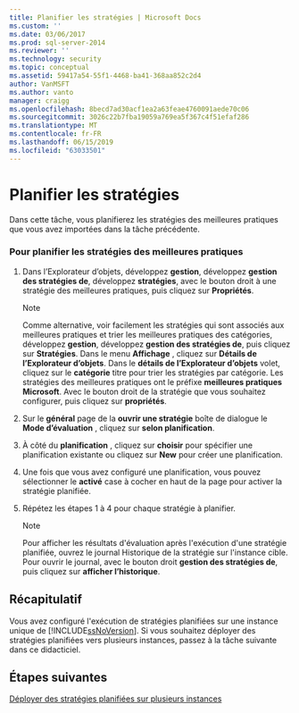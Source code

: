 ```yaml
---
title: Planifier les stratégies | Microsoft Docs
ms.custom: ''
ms.date: 03/06/2017
ms.prod: sql-server-2014
ms.reviewer: ''
ms.technology: security
ms.topic: conceptual
ms.assetid: 59417a54-55f1-4468-ba41-368aa852c2d4
author: VanMSFT
ms.author: vanto
manager: craigg
ms.openlocfilehash: 8becd7ad30acf1ea2a63feae4760091aede70c06
ms.sourcegitcommit: 3026c22b7fba19059a769ea5f367c4f51efaf286
ms.translationtype: MT
ms.contentlocale: fr-FR
ms.lasthandoff: 06/15/2019
ms.locfileid: "63033501"
---
```

# <a name="schedule-the-policies"></a>Planifier les stratégies
  Dans cette tâche, vous planifierez les stratégies des meilleures pratiques que vous avez importées dans la tâche précédente.  
  
### <a name="to-schedule-the-best-practices-policies"></a>Pour planifier les stratégies des meilleures pratiques  
  
1.  Dans l’Explorateur d’objets, développez **gestion**, développez **gestion des stratégies de**, développez **stratégies**, avec le bouton droit à une stratégie des meilleures pratiques, puis cliquez sur  **Propriétés**.  
  
    > [!NOTE]  
    >  Comme alternative, voir facilement les stratégies qui sont associés aux meilleures pratiques et trier les meilleures pratiques des catégories, développez **gestion**, développez **gestion des stratégies de**, puis cliquez sur **Stratégies**. Dans le menu **Affichage** , cliquez sur **Détails de l’Explorateur d’objets**. Dans le **détails de l’Explorateur d’objets** volet, cliquez sur le **catégorie** titre pour trier les stratégies par catégorie. Les stratégies des meilleures pratiques ont le préfixe **meilleures pratiques Microsoft**. Avec le bouton droit de la stratégie que vous souhaitez configurer, puis cliquez sur **propriétés**.  
  
2.  Sur le **général** page de la **ouvrir une stratégie** boîte de dialogue le **Mode d’évaluation** , cliquez sur **selon planification**.  
  
3.  À côté du **planification** , cliquez sur **choisir** pour spécifier une planification existante ou cliquez sur **New** pour créer une planification.  
  
4.  Une fois que vous avez configuré une planification, vous pouvez sélectionner le **activé** case à cocher en haut de la page pour activer la stratégie planifiée.  
  
5.  Répétez les étapes 1 à 4 pour chaque stratégie à planifier.  
  
    > [!NOTE]  
    >  Pour afficher les résultats d'évaluation après l'exécution d'une stratégie planifiée, ouvrez le journal Historique de la stratégie sur l'instance cible. Pour ouvrir le journal, avec le bouton droit **gestion des stratégies de**, puis cliquez sur **afficher l’historique**.  
  
## <a name="summary"></a>Récapitulatif  
 Vous avez configuré l'exécution de stratégies planifiées sur une instance unique de [!INCLUDE[ssNoVersion](../includes/ssnoversion-md.md)]. Si vous souhaitez déployer des stratégies planifiées vers plusieurs instances, passez à la tâche suivante dans ce didacticiel.  
  
## <a name="next-steps"></a>Étapes suivantes  
 [Déployer des stratégies planifiées sur plusieurs instances](../../2014/tutorials/deploy-scheduled-policies-to-multiple-instances.md)  
  
  
